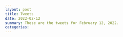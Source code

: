 ```yaml
---
layout: post
title: Tweets
date: 2022-02-12
summary: These are the tweets for February 12, 2022.
categories:
---
```


